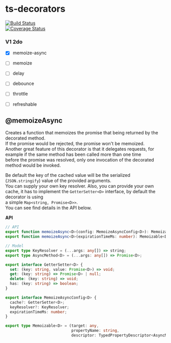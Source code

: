 
# ts-decorators  
[![Build Status](https://travis-ci.org/vlio20/ts-decorators.svg?branch=master)](https://travis-ci.org/vlio20/ts-decorators)  
[![Coverage Status](https://coveralls.io/repos/github/vlio20/ts-decorators/badge.svg?branch=master)](https://coveralls.io/repos/github/vlio20/ts-decorators/)  
  
### V1 2do  
  
- [x] memoize-async  
- [ ] memoize  
- [ ] delay  
- [ ] debounce  
- [ ] throttle  
- [ ] refreshable  
  
  
## @memoizeAsync  
Creates a function that memoizes the promise that being returned by the decorated method.  
If the promise would be rejected, the promise won't be memoized.   
Another great feature of this decorator is that it delegates requests, for example if the same method has been called more than one time  
before the promise was resolved, only one invocation of the decorated method would be invoked.  
  
Be default the key of the cached value will be the serialized (`JSON.stringify`) value of the provided arguments.   
You can supply your own key resolver.
Also, you can provide your own cache, it has to implement the `GetterSetter<D>` interface, by default the decorator is using  
a simple `Map<string, Promise<D>>`.    
You can see find details in the API below.   
  
**API**
```typescript
// API
export function memoizeAsync<D>(config: MemoizeAsyncConfig<D>): Memoizable<D>;  
export function memoizeAsync<D>(expirationTimeMs: number): Memoizable<D>;  

// Model
export type KeyResolver = (...args: any[]) => string;
export type AsyncMethod<D> = (...args: any[]) => Promise<D>;

export interface GetterSetter<D> {
  set: (key: string, value: Promise<D>) => void;
  get: (key: string) => Promise<D> | null;
  delete: (key: string) => void;
  has: (key: string) => boolean;
}

export interface MemoizeAsyncConfig<D> {
  cache?: GetterSetter<D>;
  keyResolver?: KeyResolver;
  expirationTimeMs: number;
}

export type Memoizable<D> = (target: any,
                             propertyName: string,
                             descriptor: TypedPropertyDescriptor<AsyncMethod<D>>) => TypedPropertyDescriptor<AsyncMethod<D>>;

```  
